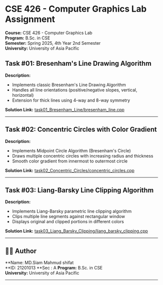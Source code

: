 # CSE 426 - Computer Graphics Lab Assignment

**Course:** CSE 426 - Computer Graphics Lab  
**Program:** B.Sc. in CSE  
**Semester:** Spring 2025, 4th Year 2nd Semester  
**University:** University of Asia Pacific  

## Task #01: Bresenham's Line Drawing Algorithm

**Description:**
- Implements classic Bresenham's Line Drawing Algorithm
- Handles all line orientations (positive/negative slopes, vertical, horizontal)
- Extension for thick lines using 4-way and 8-way symmetry

**Solution Link:** [task01_Bresenham_Line/bresenham_line.cpp](task01_Bresenham_Line/bresenham_line.cpp)

---

## Task #02: Concentric Circles with Color Gradient

**Description:**
- Implements Midpoint Circle Algorithm (Bresenham's Circle)
- Draws multiple concentric circles with increasing radius and thickness
- Smooth color gradient from innermost to outermost circle

**Solution Link:** [task02_Concentric_Circles/concentric_circles.cpp](task02_Concentric_Circles/concentric_circles.cpp)

---

## Task #03: Liang-Barsky Line Clipping Algorithm

**Description:**
- Implements Liang-Barsky parametric line clipping algorithm
- Clips multiple line segments against rectangular window
- Displays original and clipped portions in different colors

**Solution Link:** [task03_Liang_Barsky_Clipping/liang_barsky_clipping.cpp](task03_Liang_Barsky_Clipping/liang_barsky_clipping.cpp)

---

## 👨‍💻 Author

**Name: MD.Siam Mahmud shifat  
**ID: 21201013
**Sec : A
**Program:** B.Sc. in CSE  
**University:** University of Asia Pacific

---

